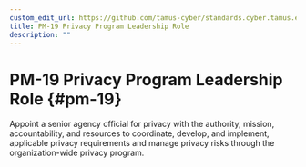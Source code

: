 ```yaml
---
custom_edit_url: https://github.com/tamus-cyber/standards.cyber.tamus.edu/tree/main/content/tamus.edu/TAMUS_profile.xml
title: PM-19 Privacy Program Leadership Role
description: ""
---
```


# PM-19 Privacy Program Leadership Role {#pm-19}

Appoint a senior agency official for privacy with the authority, mission, accountability, and resources to coordinate, develop, and implement, applicable privacy requirements and manage privacy risks through the organization-wide privacy program.


